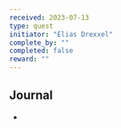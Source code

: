 ```yaml
---
received: 2023-07-13
type: quest
initiator: "Elias Drexxel"
complete_by: ""
completed: false
reward: ""
---
```


## Journal

- 

